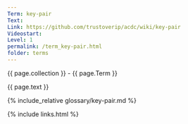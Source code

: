 ```yaml
---
Term: key-pair
Text: 
Link: https://github.com/trustoverip/acdc/wiki/key-pair
Videostart: 
Level: 1
permalink: /term_key-pair.html
folder: terms
---
```


{{ page.collection }} - {{ page.Term }}

   {{ page.text }}

{% include_relative glossary/key-pair.md %}

 {% include links.html %} 
